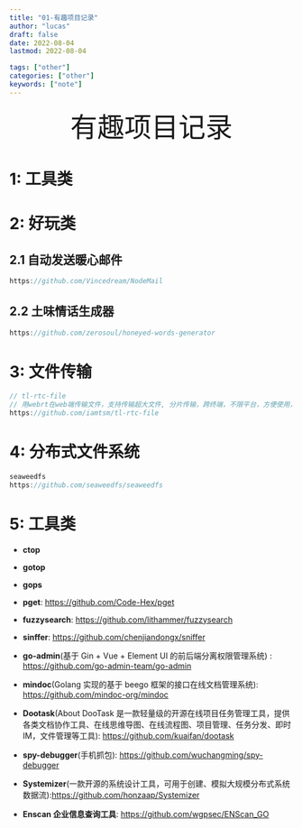 ```yaml
---
title: "01-有趣项目记录"
author: "lucas"
draft: false
date: 2022-08-04
lastmod: 2022-08-04

tags: ["other"]
categories: ["other"]
keywords: ["note"]
---
```


<div align="center"><font size="35">有趣项目记录</font></div>

# 1: 工具类

# 2: 好玩类

## 2.1 自动发送暖心邮件

```go
https://github.com/Vincedream/NodeMail
```

## 2.2 土味情话生成器

```go
https://github.com/zerosoul/honeyed-words-generator
```

# 3: 文件传输

```go
// tl-rtc-file
// 用webrt在web端传输文件，支持传输超大文件, 分片传输，跨终端，不限平台，方便使用，内网不限速，支持私有部署
https://github.com/iamtsm/tl-rtc-file
```

# 4: 分布式文件系统

```go
seaweedfs
https://github.com/seaweedfs/seaweedfs
```

# 5: 工具类

- **ctop**
- **gotop**
- **gops**
- **pget**: https://github.com/Code-Hex/pget
- **fuzzysearch**: https://github.com/lithammer/fuzzysearch
- **sinffer**: https://github.com/chenjiandongx/sniffer

- **go-admin**(基于 Gin + Vue + Element UI 的前后端分离权限管理系统) : https://github.com/go-admin-team/go-admin

- **mindoc**(Golang 实现的基于 beego 框架的接口在线文档管理系统): https://github.com/mindoc-org/mindoc
- **Dootask**(About
  DooTask 是一款轻量级的开源在线项目任务管理工具，提供各类文档协作工具、在线思维导图、在线流程图、项目管理、任务分发、即时 IM，文件管理等工具): https://github.com/kuaifan/dootask

- **spy-debugger**(手机抓包): https://github.com/wuchangming/spy-debugger

- **Systemizer**(一款开源的系统设计工具，可用于创建、模拟大规模分布式系统数据流):https://github.com/honzaap/Systemizer

- **Enscan 企业信息查询工具**: https://github.com/wgpsec/ENScan_GO

